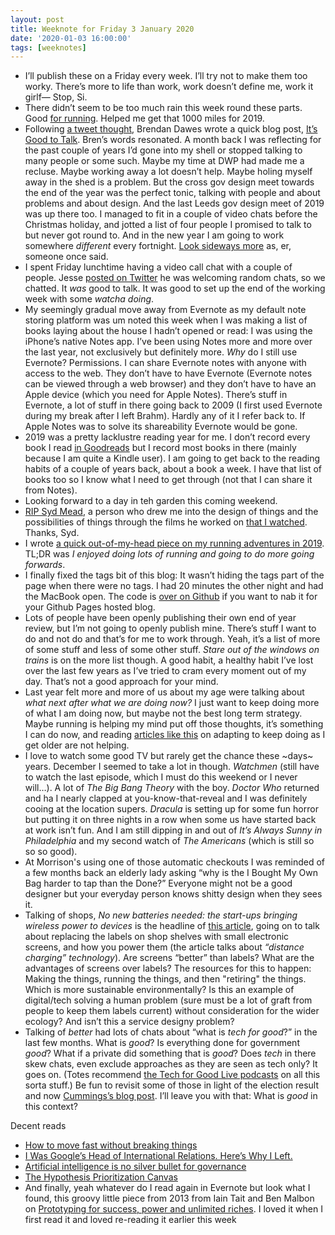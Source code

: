 ```yaml
---
layout: post
title: Weeknote for Friday 3 January 2020
date: '2020-01-03 16:00:00'
tags: [weeknotes]
---
```

* I’ll publish these on a Friday every week. I’ll try not to make them too worky. There’s more to life than work, work doesn’t define me, work it girlf— Stop, Si.
* There didn’t seem to be too much rain this week round these parts. Good [for running](https://www.strava.com/athletes/41247532). Helped me get that 1000 miles for 2019.
* Following [a tweet thought](https://twitter.com/brendandawes/status/1213062578131341312), Brendan Dawes wrote a quick blog post, [It’s Good to Talk](http://brendandawes.com/blog/its-good-to-talk). Bren’s words resonated. A month back I was reflecting for the past couple of years I’d gone into my shell or stopped talking to many people or some such. Maybe my time at DWP had made me a recluse. Maybe working away a lot doesn’t help. Maybe holing myself away in the shed is a problem. But the cross gov design meet towards the end of the year was the perfect tonic, talking with people and about problems and about design. And the last Leeds gov design meet of 2019 was up there too. I managed to fit in a couple of video chats before the Christmas holiday, and jotted a list of four people I promised to talk to but never got round to. And in the new year I am going to work somewhere _different_ every fortnight. [Look sideways more](https://www.ermlikeyeah.com/look-sideways-more/) as, er, someone once said.
* I spent Friday lunchtime having a video call chat with a couple of people. Jesse [posted on Twitter](https://twitter.com/jesseyuen/status/1213055861410684928) he was welcoming random chats, so we chatted. It _was_ good to talk. It was good to set up the end of the working week with some _watcha doing_.
* My seemingly gradual move away from Evernote as my default note storing platform was um noted this week when I was making a list of books laying about the house I hadn’t opened or read: I was using the iPhone’s native Notes app. I’ve been using Notes more and more over the last year, not exclusively but definitely more. _Why_ do I still use Evernote? Permissions. I can share Evernote notes with anyone with access to the web. They don’t have to have Evernote (Evernote notes can be viewed through a web browser) and they don’t have to have an Apple device (which you need for Apple Notes). There’s stuff in Evernote, a lot of stuff in there going back to 2009 (I first used Evernote during my break after I left Brahm). Hardly any of it I refer back to. If Apple Notes was to solve its shareability Evernote would be gone.
* 2019 was a pretty lacklustre reading year for me. I don’t record every book I read [in Goodreads](https://www.goodreads.com/user/show/4156043-si-wilson) but I record most books in there (mainly because I am quite a Kindle user). I am going to get back to the reading habits of a couple of years back, about a book a week. I have that list of books too so I know what I need to get through (not that I can share it from Notes).
* Looking forward to a day in teh garden this coming weekend.
* [RIP Syd Mead](https://www.bbc.co.uk/news/entertainment-arts-50955699), a person who drew me into the design of things and the possibilities of things through the films he worked on [that I watched](https://www.ermlikeyeah.com/what-what-seems-to-be-the-problem/). Thanks, Syd.
* I wrote [a quick out-of-my-head piece on my running adventures in 2019](https://www.ermlikeyeah.com/2019-running/). TL;DR was _I enjoyed doing lots of running and going to do more going forwards_.
* I finally fixed the tags bit of this blog: It wasn’t hiding the tags part of the page when there were no tags. I had 20 minutes the other night and had the MacBook open. The code is [over on Github](https://github.com/ermlikeyeah/ermlikeyeah.github.io/blob/master/_layouts/post.html) if you want to nab it for your Github Pages hosted blog.
* Lots of people have been openly publishing their own end of year review, but I’m not going to openly publish mine. There’s stuff I want to do and not do and that’s for me to work through. Yeah, it’s a list of more of some stuff and less of some other stuff. _Stare out of the windows on trains_ is on the more list though. A good habit, a healthy habit I’ve lost over the last few years as I’ve tried to cram every moment out of my day. That’s not a good approach for your mind.
* Last year felt more and more of us about my age were talking about _what next after what we are doing now?_ I just want to keep doing more of what I am doing now, but maybe not the best long term strategy. Maybe running is helping my mind put off those thoughts, it’s something I can do now, and reading [articles like this](https://www.nytimes.com/2018/11/02/sports/how-to-run-a-faster-marathon.html) on adapting to keep doing as I get older are not helping.
* I love to watch some good TV but rarely get the chance these ~days~ years. December I seemed to take a lot in though. _Watchmen_ (still have to watch the last episode, which I must do this weekend or I never will…). A lot of _The Big Bang Theory_ with the boy. _Doctor Who_ returned and ha I nearly clapped at you-know-that-reveal and I was definitely cooing at the location supers. _Dracula_ is setting up for some fun horror but putting it on three nights in a row when some us have started back at work isn’t fun. And I am still dipping in and out of _It’s Always Sunny in Philadelphia_ and my second watch of _The Americans_ (which is still so so so good).
* At Morrison's using one of those automatic checkouts I was reminded of a few months back an elderly lady asking “why is the I Bought My Own Bag harder to tap than the Done?” Everyone might not be a good designer but your everyday person knows shitty design when they sees it.
* Talking of shops, _No new batteries needed: the start-ups bringing wireless power to devices_ is the headline of [this article](https://www.ft.com/content/7d33f794-2318-11ea-b8a1-584213ee7b2b), going on to talk about replacing the labels on shop shelves with small electronic screens, and how you power them (the article talks about _“distance charging” technology_). Are screens “better” than labels? What are the advantages of screens over labels? The resources for this to happen: Making the things, running the things, and then "retiring" the things. Which is more sustainable environmentally? Is this an example of digital/tech solving a human problem (sure must be a lot of graft from people to keep them labels current) without consideration for the wider ecology? And isn’t this a service designy problem? 
* Talking of _better_ had lots of chats about “what is _tech for good_?” in the last few months. What is _good_? Is everything done for government _good_? What if a private did something that is _good_? Does _tech_ in there skew chats, even exclude approaches as they are seen as tech only? It goes on. (Totes recommend [the Tech for Good Live podcasts](https://www.techforgood.live/podcasts) on all this sorta stuff.) Be fun to revisit some of those in light of the election result and now [Cummings’s blog post](https://dominiccummings.com/2020/01/02/two-hands-are-a-lot-were-hiring-data-scientists-project-managers-policy-experts-assorted-weirdos/). I’ll leave you with that: What is _good_ in this context?

Decent reads
* [How to move fast without breaking things](https://clearleft.com/posts/how-to-move-fast-without-breaking-things)
* [I Was Google’s Head of International Relations. Here’s Why I Left.](https://medium.com/@rossformaine/i-was-googles-head-of-international-relations-here-s-why-i-left-49313d23065)
* [Artificial intelligence is no silver bullet for governance](https://www.ft.com/content/817cd3d6-b921-11e9-8a88-aa6628ac896c?shareType=nongift)
* [The Hypothesis Prioritization Canvas](https://jeffgothelf.com/blog/the-hypothesis-prioritization-canvas/)
* And finally, yeah whatever do I read again in Evernote but look what I found, this groovy little piece from 2013 from Iain Tait and Ben Malbon on [Prototyping for success, power and unlimited riches](https://www.thinkwithgoogle.com/intl/en-gb/marketing-resources/omnichannel/prototyping-for-success/). I loved it when I first read it and loved re-reading it earlier this week
